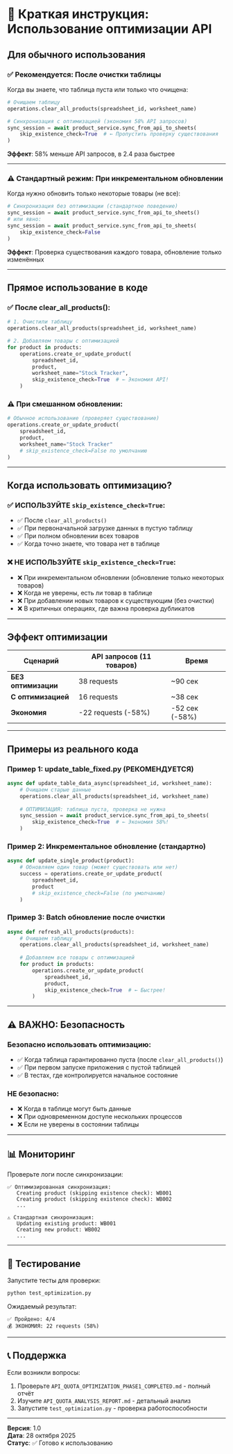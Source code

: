 # 🚀 Краткая инструкция: Использование оптимизации API

## Для обычного использования

### ✅ Рекомендуется: После очистки таблицы

Когда вы знаете, что таблица пуста или только что очищена:

```python
# Очищаем таблицу
operations.clear_all_products(spreadsheet_id, worksheet_name)

# Синхронизация с оптимизацией (экономия 58% API запросов)
sync_session = await product_service.sync_from_api_to_sheets(
    skip_existence_check=True  # ← Пропустить проверку существования
)
```

**Эффект**: 58% меньше API запросов, в 2.4 раза быстрее

---

### ⚠️ Стандартный режим: При инкрементальном обновлении

Когда нужно обновить только некоторые товары (не все):

```python
# Синхронизация без оптимизации (стандартное поведение)
sync_session = await product_service.sync_from_api_to_sheets()
# или явно:
sync_session = await product_service.sync_from_api_to_sheets(
    skip_existence_check=False
)
```

**Эффект**: Проверка существования каждого товара, обновление только изменённых

---

## Прямое использование в коде

### ✅ После clear_all_products():

```python
# 1. Очистили таблицу
operations.clear_all_products(spreadsheet_id, worksheet_name)

# 2. Добавляем товары с оптимизацией
for product in products:
    operations.create_or_update_product(
        spreadsheet_id,
        product,
        worksheet_name="Stock Tracker",
        skip_existence_check=True  # ← Экономия API!
    )
```

### ⚠️ При смешанном обновлении:

```python
# Обычное использование (проверяет существование)
operations.create_or_update_product(
    spreadsheet_id,
    product,
    worksheet_name="Stock Tracker"
    # skip_existence_check=False по умолчанию
)
```

---

## Когда использовать оптимизацию?

### ✅ ИСПОЛЬЗУЙТЕ `skip_existence_check=True`:

- ✅ После `clear_all_products()`
- ✅ При первоначальной загрузке данных в пустую таблицу
- ✅ При полном обновлении всех товаров
- ✅ Когда точно знаете, что товара нет в таблице

### ❌ НЕ ИСПОЛЬЗУЙТЕ `skip_existence_check=True`:

- ❌ При инкрементальном обновлении (обновление только некоторых товаров)
- ❌ Когда не уверены, есть ли товар в таблице
- ❌ При добавлении новых товаров к существующим (без очистки)
- ❌ В критичных операциях, где важна проверка дубликатов

---

## Эффект оптимизации

| Сценарий | API запросов (11 товаров) | Время |
|----------|---------------------------|-------|
| **БЕЗ оптимизации** | 38 requests | ~90 сек |
| **С оптимизацией** | 16 requests | ~38 сек |
| **Экономия** | -22 requests (-58%) | -52 сек (-58%) |

---

## Примеры из реального кода

### Пример 1: update_table_fixed.py (РЕКОМЕНДУЕТСЯ)

```python
async def update_table_data_async(spreadsheet_id, worksheet_name):
    # Очищаем старые данные
    operations.clear_all_products(spreadsheet_id, worksheet_name)
    
    # ОПТИМИЗАЦИЯ: таблица пуста, проверка не нужна
    sync_session = await product_service.sync_from_api_to_sheets(
        skip_existence_check=True  # ← Экономия 58%!
    )
```

### Пример 2: Инкрементальное обновление (стандартно)

```python
async def update_single_product(product):
    # Обновляем один товар (может существовать или нет)
    success = operations.create_or_update_product(
        spreadsheet_id,
        product
        # skip_existence_check=False (по умолчанию)
    )
```

### Пример 3: Batch обновление после очистки

```python
async def refresh_all_products(products):
    # Очищаем таблицу
    operations.clear_all_products(spreadsheet_id, worksheet_name)
    
    # Добавляем все товары с оптимизацией
    for product in products:
        operations.create_or_update_product(
            spreadsheet_id,
            product,
            skip_existence_check=True  # ← Быстрее!
        )
```

---

## ⚠️ ВАЖНО: Безопасность

### Безопасно использовать оптимизацию:
- ✅ Когда таблица гарантированно пуста (после `clear_all_products()`)
- ✅ При первом запуске приложения с пустой таблицей
- ✅ В тестах, где контролируется начальное состояние

### НЕ безопасно:
- ❌ Когда в таблице могут быть данные
- ❌ При одновременном доступе нескольких процессов
- ❌ Если не уверены в состоянии таблицы

---

## 📊 Мониторинг

Проверьте логи после синхронизации:

```
✅ Оптимизированная синхронизация:
   Creating product (skipping existence check): WB001
   Creating product (skipping existence check): WB002
   ...

⚠️ Стандартная синхронизация:
   Updating existing product: WB001
   Creating new product: WB002
   ...
```

---

## 🧪 Тестирование

Запустите тесты для проверки:

```bash
python test_optimization.py
```

Ожидаемый результат:
```
✅ Пройдено: 4/4
💰 ЭКОНОМИЯ: 22 requests (58%)
```

---

## 📞 Поддержка

Если возникли вопросы:
1. Проверьте `API_QUOTA_OPTIMIZATION_PHASE1_COMPLETED.md` - полный отчёт
2. Изучите `API_QUOTA_ANALYSIS_REPORT.md` - детальный анализ
3. Запустите `test_optimization.py` - проверка работоспособности

---

**Версия**: 1.0  
**Дата**: 28 октября 2025  
**Статус**: ✅ Готово к использованию
